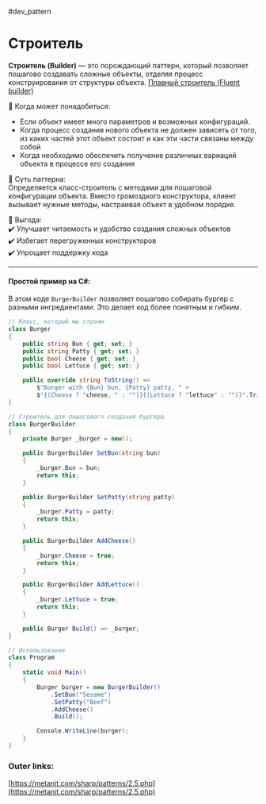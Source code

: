 #dev_pattern
# Строитель

**Строитель (Builder)** — это порождающий паттерн, который позволяет пошагово создавать сложные объекты, отделяя процесс конструирования от структуры объекта.
[Плавный строитель (Fluent builder)](2.%20Knowledge/Программирование/9.%20Паттерны/Проектирование/Порождающие/Плавный%20строитель%20(Fluent%20builder).md)

📌 Когда может понадобиться:  
- Если объект имеет много параметров и возможных конфигураций.   
- Когда процесс создания нового объекта не должен зависеть от того, из каких частей этот объект состоит и как эти части связаны между собой
- Когда необходимо обеспечить получение различных вариаций объекта в процессе его создания

📌 Суть паттерна:  
Определяется класс-строитель с методами для пошаговой конфигурации объекта. Вместо громоздкого конструктора, клиент вызывает нужные методы, настраивая объект в удобном порядке.

📌 Выгода:  
✔️ Улучшает читаемость и удобство создания сложных объектов  
✔️ Избегает перегруженных конструкторов  
✔️ Упрощает поддержку кода  

---
#### Простой пример на C#:
В этом коде `BurgerBuilder` позволяет пошагово собирать бургер с разными ингредиентами. Это делает код более понятным и гибким.

```csharp
// Класс, который мы строим
class Burger
{
    public string Bun { get; set; }
    public string Patty { get; set; }
    public bool Cheese { get; set; }
    public bool Lettuce { get; set; }

    public override string ToString() =>
        $"Burger with {Bun} bun, {Patty} patty, " +
        $"{(Cheese ? "cheese, " : "")}{(Lettuce ? "lettuce" : "")}".TrimEnd(',', ' ');
}

// Строитель для пошагового создания бургера
class BurgerBuilder
{
    private Burger _burger = new();

    public BurgerBuilder SetBun(string bun)
    {
        _burger.Bun = bun;
        return this;
    }

    public BurgerBuilder SetPatty(string patty)
    {
        _burger.Patty = patty;
        return this;
    }

    public BurgerBuilder AddCheese()
    {
        _burger.Cheese = true;
        return this;
    }

    public BurgerBuilder AddLettuce()
    {
        _burger.Lettuce = true;
        return this;
    }

    public Burger Build() => _burger;
}

// Использование
class Program
{
    static void Main()
    {
        Burger burger = new BurgerBuilder()
            .SetBun("Sesame")
            .SetPatty("Beef")
            .AddCheese()
            .Build();

        Console.WriteLine(burger);
    }
}
````

### Outer links:

[https://metanit.com/sharp/patterns/2.5.php](https://metanit.com/sharp/patterns/2.5.php)